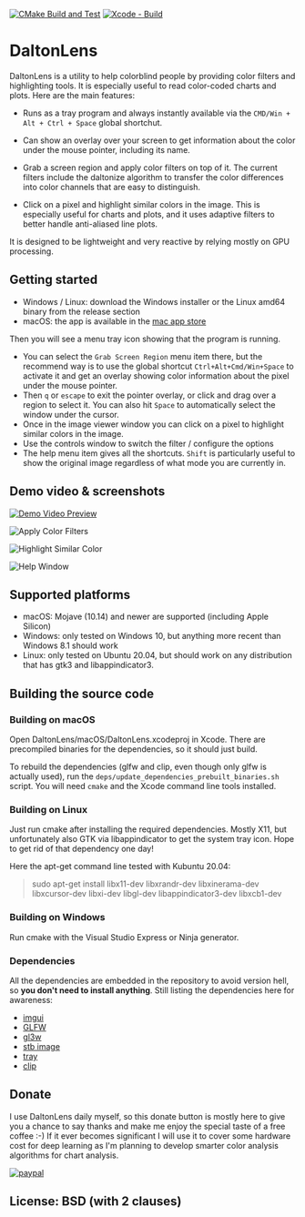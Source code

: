 [![CMake Build and Test](https://github.com/DaltonLens/DaltonLens/actions/workflows/cmake_build_and_test.yml/badge.svg)](https://github.com/DaltonLens/DaltonLens/actions/workflows/cmake_build_and_test.yml)
[![Xcode - Build](https://github.com/DaltonLens/DaltonLens/actions/workflows/xcode.yml/badge.svg)](https://github.com/DaltonLens/DaltonLens/actions/workflows/xcode.yml)

# DaltonLens

DaltonLens is a utility to help colorblind people by providing color filters and highlighting tools. It is especially useful to read color-coded charts and plots. Here are the main features:

- Runs as a tray program and always instantly available via the `CMD/Win + Alt + Ctrl + Space` global shortchut.

- Can show an overlay over your screen to get information about the color under the mouse pointer, including its name.

- Grab a screen region and apply color filters on top of it. The current filters include the daltonize algorithm to transfer the color differences into color channels that are easy to distinguish.

- Click on a pixel and highlight similar colors in the image. This is especially useful for charts and plots, and it uses adaptive filters to better handle anti-aliased line plots.

It is designed to be lightweight and very reactive by relying mostly on GPU processing.

## Getting started

* Windows / Linux: download the Windows installer or the Linux amd64 binary from the release section
* macOS: the app is available in the [mac app store](https://apps.apple.com/us/app/dalton-lens/id1222737651)

Then you will see a menu tray icon showing that the program is running.
* You can select the `Grab Screen Region` menu item there, but the recommend way is to use the global shortcut `Ctrl+Alt+Cmd/Win+Space` to activate it and get an overlay showing color information about the pixel under the mouse pointer.
* Then `q` or `escape` to exit the pointer overlay, or click and drag over a region to select it. You can also hit `Space` to automatically select the window under the cursor.
* Once in the image viewer window you can click on a pixel to highlight similar colors in the image.
* Use the controls window to switch the filter / configure the options
* The help menu item gives all the shortcuts. `Shift` is particularly useful to show the original image regardless of what mode you are currently in.

## Demo video & screenshots

[![Demo Video Preview](https://user-images.githubusercontent.com/541507/103801408-fbac2980-504d-11eb-91f2-912ca234381f.png)](https://user-images.githubusercontent.com/541507/103819922-a54de380-506b-11eb-8644-b35392fa0254.mp4)

![Apply Color Filters](https://user-images.githubusercontent.com/541507/103801564-2eeeb880-504e-11eb-9be1-246ad482b120.png)

![Highlight Similar Color](https://user-images.githubusercontent.com/541507/103801587-39a94d80-504e-11eb-8292-0ad6fb9f2727.png)

![Help Window](https://user-images.githubusercontent.com/541507/103465834-9b607380-4d3f-11eb-9edf-655f3268e4ef.png)

## Supported platforms

* macOS: Mojave (10.14) and newer are supported (including Apple Silicon)
* Windows: only tested on Windows 10, but anything more recent than Windows 8.1 should work
* Linux: only tested on Ubuntu 20.04, but should work on any distribution that has gtk3 and libappindicator3.

## Building the source code

### Building on macOS

Open DaltonLens/macOS/DaltonLens.xcodeproj in Xcode. There are precompiled binaries for the dependencies, so it should just build.

To rebuild the dependencies (glfw and clip, even though only glfw is actually used), run the `deps/update_dependencies_prebuilt_binaries.sh` script. You will need `cmake` and the Xcode command line tools installed.

### Building on Linux

Just run cmake after installing the required dependencies. Mostly X11, but unfortunately also GTK via libappindicator to get the system tray icon. Hope to get rid of that dependency one day!

Here the apt-get command line tested with Kubuntu 20.04:
> sudo apt-get install libx11-dev libxrandr-dev libxinerama-dev libxcursor-dev libxi-dev libgl-dev libappindicator3-dev libxcb1-dev

### Building on Windows

Run cmake with the Visual Studio Express or Ninja generator.

### Dependencies

All the dependencies are embedded in the repository to avoid version hell, so **you don't need to install anything**. Still listing the dependencies here for awareness:

* [imgui](https://github.com/ocornut/imgui)
* [GLFW](https://www.glfw.org/)
* [gl3w](https://github.com/skaslev/gl3w)
* [stb image](https://github.com/nothings/stb)
* [tray](https://github.com/zserge/tray)
* [clip](https://github.com/dacap/clip)

## Donate

I use DaltonLens daily myself, so this donate button is mostly here to give you a chance to say thanks and make me enjoy the special taste of a free coffee :-) If it ever becomes significant I will use it to cover some hardware cost for deep learning as I'm planning to develop smarter color analysis algorithms for chart analysis.

[![paypal](https://www.paypalobjects.com/en_US/i/btn/btn_donateCC_LG.gif)](https://www.paypal.com/cgi-bin/webscr?cmd=_donations&business=64SEC4LDVJXUA&item_name=Support+DaltonLens&currency_code=EUR)

## License: BSD (with 2 clauses)

